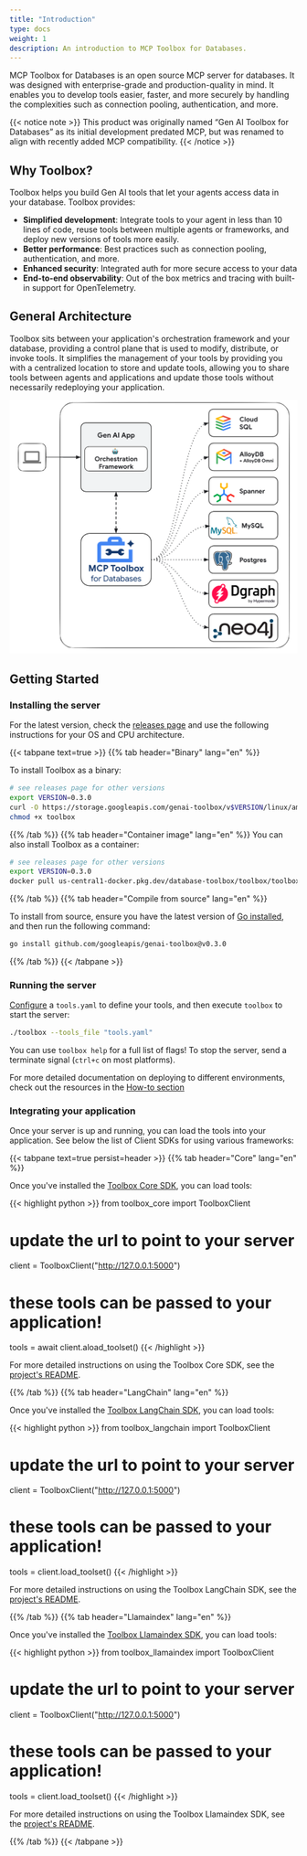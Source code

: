 ```yaml
---
title: "Introduction"
type: docs
weight: 1
description: An introduction to MCP Toolbox for Databases.
---
```


MCP Toolbox for Databases is an open source MCP server for databases. It was
designed with enterprise-grade and production-quality in mind. It enables you to
develop tools easier, faster, and more securely by handling the complexities
such as connection pooling, authentication, and more.


{{< notice note >}} 
This product was originally named “Gen AI Toolbox for
Databases” as its initial development predated MCP, but was renamed to align
with recently added MCP compatibility. 
{{< /notice >}}

##  Why Toolbox?

Toolbox helps you build Gen AI tools that let your agents access data in your
database. Toolbox provides:
- **Simplified development**: Integrate tools to your agent in less than 10
  lines of code, reuse tools between multiple agents or frameworks, and deploy
  new versions of tools more easily.
- **Better performance**: Best practices such as connection pooling,
  authentication, and more.
- **Enhanced security**: Integrated auth for more secure access to your data
- **End-to-end observability**: Out of the box metrics and tracing with built-in
  support for OpenTelemetry.


## General Architecture

Toolbox sits between your application's orchestration framework and your
database, providing a control plane that is used to modify, distribute, or
invoke tools. It simplifies the management of your tools by providing you with a
centralized location to store and update tools, allowing you to share tools
between agents and applications and update those tools without necessarily
redeploying your application.

![architecture](./architecture.png)

## Getting Started

### Installing the server
For the latest version, check the [releases page][releases] and use the
following instructions for your OS and CPU architecture.

[releases]: https://github.com/googleapis/genai-toolbox/releases

<!-- {x-release-please-start-version} -->
{{< tabpane text=true >}}
{{% tab header="Binary" lang="en" %}}

To install Toolbox as a binary:

```sh
# see releases page for other versions
export VERSION=0.3.0
curl -O https://storage.googleapis.com/genai-toolbox/v$VERSION/linux/amd64/toolbox
chmod +x toolbox
```

{{% /tab %}}
{{% tab header="Container image" lang="en" %}}
You can also install Toolbox as a container:

```sh
# see releases page for other versions
export VERSION=0.3.0
docker pull us-central1-docker.pkg.dev/database-toolbox/toolbox/toolbox:$VERSION
```

{{% /tab %}}
{{% tab header="Compile from source" lang="en" %}}

To install from source, ensure you have the latest version of
[Go installed](https://go.dev/doc/install), and then run the following command:

```sh
go install github.com/googleapis/genai-toolbox@v0.3.0
```

{{% /tab %}}
{{< /tabpane >}}
<!-- {x-release-please-end} -->

### Running the server

[Configure](../configure.md) a `tools.yaml` to define your tools, and then
execute `toolbox` to start the server:

```sh
./toolbox --tools_file "tools.yaml"
```

You can use `toolbox help` for a full list of flags! To stop the server, send a
terminate signal (`ctrl+c` on most platforms).

For more detailed documentation on deploying to different environments, check
out the resources in the [How-to section](../../how-to/_index.md)

### Integrating your application

Once your server is up and running, you can load the tools into your
application. See below the list of Client SDKs for using various frameworks:

{{< tabpane text=true persist=header >}}
{{% tab header="Core" lang="en" %}}

Once you've installed the [Toolbox Core
SDK](https://pypi.org/project/toolbox-core/), you can load
tools:

{{< highlight python >}}
from toolbox_core import ToolboxClient

# update the url to point to your server
client = ToolboxClient("http://127.0.0.1:5000")

# these tools can be passed to your application! 
tools = await client.aload_toolset()
{{< /highlight >}}

For more detailed instructions on using the Toolbox Core SDK, see the
[project's README](https://github.com/googleapis/mcp-toolbox-sdk-python/blob/main/packages/toolbox-core/README.md).

{{% /tab %}}
{{% tab header="LangChain" lang="en" %}}

Once you've installed the [Toolbox LangChain
SDK](https://pypi.org/project/toolbox-langchain/), you can load
tools:

{{< highlight python >}}
from toolbox_langchain import ToolboxClient

# update the url to point to your server
client = ToolboxClient("http://127.0.0.1:5000")

# these tools can be passed to your application! 
tools = client.load_toolset()
{{< /highlight >}}

For more detailed instructions on using the Toolbox LangChain SDK, see the
[project's README](https://github.com/googleapis/genai-toolbox-langchain-python/blob/main/README.md).

{{% /tab %}}
{{% tab header="Llamaindex" lang="en" %}}

Once you've installed the [Toolbox Llamaindex
SDK](https://github.com/googleapis/genai-toolbox-llamaindex-python), you can load
tools:

{{< highlight python >}}
from toolbox_llamaindex import ToolboxClient

# update the url to point to your server
client = ToolboxClient("http://127.0.0.1:5000")

# these tools can be passed to your application! 
tools = client.load_toolset()
{{< /highlight >}}

For more detailed instructions on using the Toolbox Llamaindex SDK, see the
[project's README](https://github.com/googleapis/genai-toolbox-llamaindex-python/blob/main/README.md).

{{% /tab %}}
{{< /tabpane >}}
